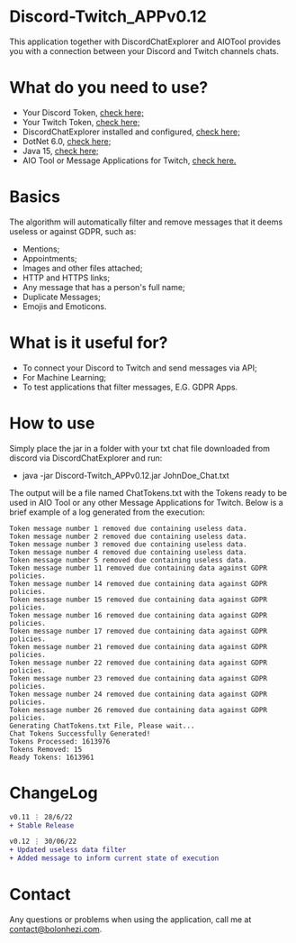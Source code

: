 # Discord-Twitch_APPv0.12
This application together with DiscordChatExplorer and AIOTool provides you with a connection between your Discord and Twitch channels chats.

# What do you need to use?
- Your Discord Token, [check here;](https://discordhelp.net/discord-token)
- Your Twitch Token, [check here;](https://dev.twitch.tv/docs/authentication)
- DiscordChatExplorer installed and configured, [check here;](https://github.com/Tyrrrz/DiscordChatExporter/releases/tag/2.34.1)
- DotNet 6.0, [check here;](https://dotnet.microsoft.com/en-us/download/dotnet/6.0)
- Java 15, [check here;](https://www.oracle.com/java/technologies/javase/jdk15-archive-downloads.html)
- AIO Tool or Message Applications for Twitch, [check here.](https://dev.twitch.tv/docs/irc)

# Basics
The algorithm will automatically filter and remove messages that it deems useless or against GDPR, such as:
- Mentions;
- Appointments;
- Images and other files attached;
- HTTP and HTTPS links;
- Any message that has a person's full name;
- Duplicate Messages;
- Emojis and Emoticons.

# What is it useful for?
- To connect your Discord to Twitch and send messages via API;
- For Machine Learning;
- To test applications that filter messages, E.G. GDPR Apps.

# How to use
Simply place the jar in a folder with your txt chat file downloaded from discord via DiscordChatExplorer and run:
- java -jar Discord-Twitch_APPv0.12.jar JohnDoe_Chat.txt

The output will be a file named ChatTokens.txt with the Tokens ready to be used in AIO Tool or any other Message Applications for Twitch.
Below is a brief example of a log generated from the execution:
```
Token message number 1 removed due containing useless data.
Token message number 2 removed due containing useless data.
Token message number 3 removed due containing useless data.
Token message number 4 removed due containing useless data.
Token message number 5 removed due containing useless data.
Token message number 11 removed due containing data against GDPR policies.
Token message number 14 removed due containing data against GDPR policies.
Token message number 15 removed due containing data against GDPR policies.
Token message number 16 removed due containing data against GDPR policies.
Token message number 17 removed due containing data against GDPR policies.
Token message number 21 removed due containing data against GDPR policies.
Token message number 22 removed due containing data against GDPR policies.
Token message number 23 removed due containing data against GDPR policies.
Token message number 24 removed due containing data against GDPR policies.
Token message number 26 removed due containing data against GDPR policies.
Generating ChatTokens.txt File, Please wait...
Chat Tokens Successfully Generated!
Tokens Processed: 1613976
Tokens Removed: 15
Ready Tokens: 1613961
```

# ChangeLog

```diff
v0.11 ⋮ 28/6/22
+ Stable Release

v0.12 ⋮ 30/06/22
+ Updated useless data filter
+ Added message to inform current state of execution

```

# Contact
Any questions or problems when using the application, call me at [contact@bolonhezi.com](mailto:contact@bolonhezi.com).
